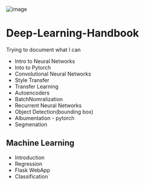 
![image](https://user-images.githubusercontent.com/52796258/134777018-02326da1-be49-4382-b534-9801124fe177.png)

# Deep-Learning-Handbook
Trying to document what I can

* Intro to Neural Networks
* Into to Pytorch
* Convolutional Neural Networks
* Style Transfer
* Transfer Learning
* Autoencoders
* BatchNomralization
* Recurrent Neural Networks
* Object Detection(bounding box)
* Albumentation - pytorch
* Segmenation

## Machine Learning
* Introduction
* Regression
* Flask WebApp
* Classification
